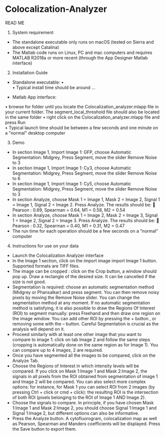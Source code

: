 # Colocalization-Analyzer
READ ME

1.	System requirement
-	The standalone executable only runs on macOS (tested on Sierra and above except Catalina)
-	The Matlab code runs on Linux, PC and mac computers and requires MATLAB R2018a or more recent (through the App Designer Matlab interface)


2.	Installation Guide
-	Standalone executable: 
•	
•	Typical install time should be around …

-	Matlab App interface: 

•	browse for folder until you locate the Colocalization_analyzer.mlapp file in your current folder. The segment_local_threshold file should also be located in the same folder
•	right click on the Colocalization_analyzer.mlapp file and press Run           
•	Typical launch time should be between a few seconds and one minute on a "normal" desktop computer


3.	Demo
-	In section Image 1, Import Image 1: GFP, choose Automatic Segmentation: Midgrey, Press Segment, move the slider Remove Noise to 3
-	In section Image 1, Import Image 1: Cy3, choose Automatic Segmentation: Midgrey, Press Segment, move the slider Remove Noise to 6
-	In section Image 1, Import Image 1: Cy5, choose Automatic Segmentation: Midgrey, Press Segment, move the slider Remove Noise to 3
-	In section Analyze, choose Mask 1 = Image 1, Mask 2 = Image 2, Signal 1 = Image 1, Signal 2 = Image 2. Press Analyze. The results should be:
	Pearson : 0.69, Spearman = 0.64, M1 = 0.58, M2 = 0.54
-	In section Analyze, choose Mask 1 = Image 2, Mask 2 = Image 3, Signal 1 = Image 2, Signal 2 = Image 3. Press Analyze. The results should be:
	Pearson : 0.32, Spearman = 0.40, M1 = 0.31, M2 = 0.47
-	The run time for each operation should be a few seconds on a “normal” computer

4.	Instructions for use on your data
-	Launch the Colocalization Analyzer interface 
-	In the Image 1 section, click on the import image import Image 1 button. Supported formats are TIFF files.
-	The image can be cropped : click on the Crop button, a window should pop up. Draw a rectangle of the desired size. It can be cancelled if the size is not good.
-	Segmentation is required: choose an automatic segmentation method (Midgrey or Phansalkar) and press segment. You can then remove noisy pixels by moving the Remove Noise slider. You can change the segmentation method at any moment. If no automatic segmentation method is satisfying, it is also possible to draw the Regions Of Interest (ROI) to segment manually: press Freehand and then draw one region on the image window. You can add other ROI by pressing the + button , or removing some with the – button. Careful Segmentation is crucial as the analysis will depend on it.
-	Proceed similarly with at least one other image that you want to compare to image 1: click on tab Image 2 and follow the same steps (cropping is automatically done on the same region as for Image 1). You can compare up to 4 images, 2 are required.
-	Once you have segmented all the images to be compared, click on the Analyze Tab. 
-	Choose the Regions of Interest in which intensity levels will be compared. If you click on Mask 1:Image 1 and Mask 2:Image 2, the signals in all pixels from the ROI obtained from segmentation of image 1 and Image 2 will be compared. You can also select more complex options: for instance, for Mask 1 you can select ROI from 2 images (by pressing Ctrl + click or cmd + click): the resulting ROI is the intersection of both ROI (pixels belonging to the ROI of Image 1 AND Image 2).
-	Choose the signals to compare. In principle, if you have chosen Mask 1:Image 1 and Mask 2:Image 2, you should choose Signal 1:Image 1 and Signal 1:Image 2, but different options can also be informative.
-	Press the Analyze button. A cytofluorogram, colocalization map as well as Pearson, Spearman and Manders coefficients will be displayed. Press the Save button to export them.
